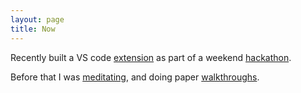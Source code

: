 ```yaml
---
layout: page
title: Now
---
```


Recently built a VS code [extension](https://github.com/mtrazzi/grant-application-simulator) as part of a weekend [hackathon](https://www.apartresearch.com/project/grant-application-simulator).

Before that I was [meditating](https://x.com/MichaelTrazzi/status/1807774964487180304), and doing paper [walkthroughs](https://theinsideview.ai/walkthroughs).
